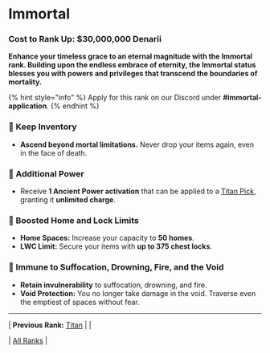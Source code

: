 # Immortal

### Cost to Rank Up: $30,000,000 Denarii

**Enhance your timeless grace to an eternal magnitude with the Immortal rank. Building upon the endless embrace of eternity, the Immortal status blesses you with powers and privileges that transcend the boundaries of mortality.**

{% hint style="info" %}
Apply for this rank on our Discord under **#immortal-application**.
{% endhint %}

### 🔹 Keep Inventory
- **Ascend beyond mortal limitations.** Never drop your items again, even in the face of death.

### 🔹 Additional Power
- Receive **1 Ancient Power activation** that can be applied to a [Titan Pick](../../../gameplay-features/titan-tools/README.md), granting it **unlimited charge**.

### 🔹 Boosted Home and Lock Limits
- **Home Spaces:** Increase your capacity to **50 homes**.
- **LWC Limit:** Secure your items with **up to 375 chest locks**.

### 🔹 Immune to Suffocation, Drowning, Fire, and the Void
- **Retain invulnerability** to suffocation, drowning, and fire.
- **Void Protection:** You no longer take damage in the void. Traverse even the emptiest of spaces without fear.

---

| **Previous Rank:** [Titan](03-titan.md) | |

| [All Ranks](../README.md) |
